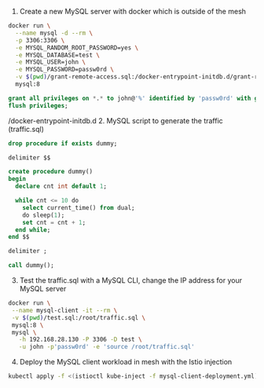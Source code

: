 1. Create a new MySQL server with docker which is outside of the mesh
```bash
docker run \
  --name mysql -d --rm \
  -p 3306:3306 \
  -e MYSQL_RANDOM_ROOT_PASSWORD=yes \
  -e MYSQL_DATABASE=test \
  -e MYSQL_USER=john \
  -e MYSQL_PASSWORD=passw0rd \
  -v $(pwd)/grant-remote-access.sql:/docker-entrypoint-initdb.d/grant-remote-access.sql \
  mysql:8
```

```sql
grant all privileges on *.* to john@'%' identified by 'passw0rd' with grant option;
flush privileges;
```

/docker-entrypoint-initdb.d
2. MySQL script to generate the traffic (traffic.sql)
```sql
drop procedure if exists dummy;

delimiter $$

create procedure dummy()
begin
  declare cnt int default 1;

  while cnt <= 10 do
    select current_time() from dual;
    do sleep(1);
    set cnt = cnt + 1;
  end while;
end $$

delimiter ;

call dummy();
```

3. Test the traffic.sql with a MySQL CLI, change the IP address for your MySQL server
```bash
docker run \
 --name mysql-client -it --rm \
 -v $(pwd)/test.sql:/root/traffic.sql \
 mysql:8 \
 mysql \
   -h 192.168.28.130 -P 3306 -D test \
   -u john -p'passw0rd' -e 'source /root/traffic.sql'
```

4. Deploy the MySQL client workload in mesh with the Istio injection
```bash
kubectl apply -f <(istioctl kube-inject -f mysql-client-deployment.yml)
```
